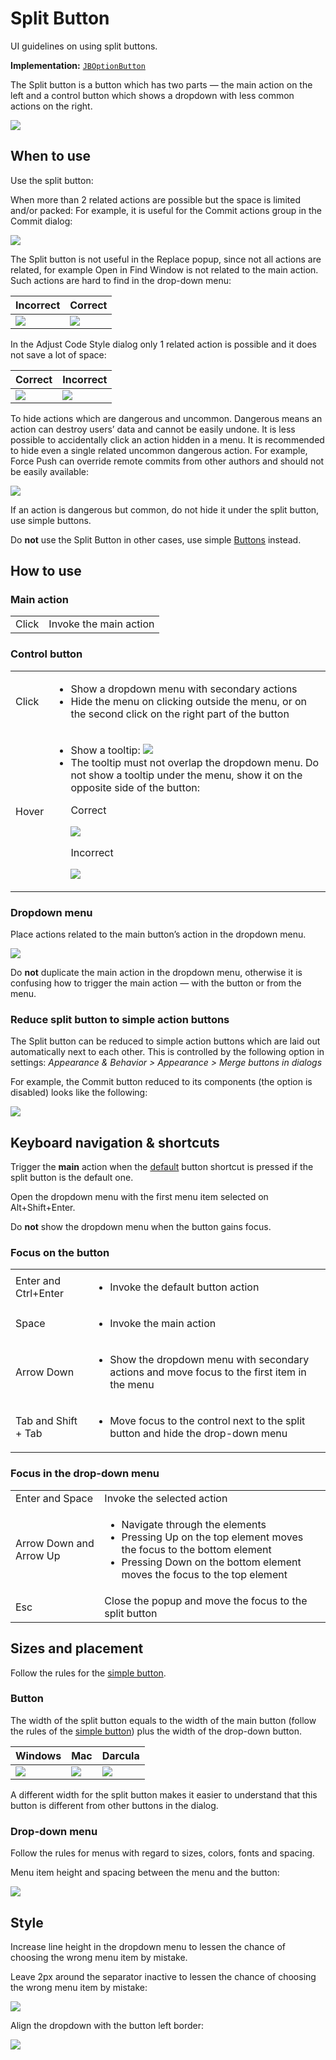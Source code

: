 <!-- Copyright 2000-2024 JetBrains s.r.o. and contributors. Use of this source code is governed by the Apache 2.0 license. -->

# Split Button

<link-summary>UI guidelines on using split buttons.</link-summary>

<tldr>

**Implementation:** [`JBOptionButton`](%gh-ic%/platform/platform-api/src/com/intellij/ui/components/JBOptionButton.kt)

</tldr>

The Split button is a button which has two parts — the main action on the left and a control button which shows a dropdown with less common actions on the right.

![](button-and-dropdown-menu.png)

## When to use

<p>Use the split button:</p>

When more than 2 related actions are possible but the space is limited and/or packed:
For example, it is useful for the Commit actions group in the <control>Commit</control> dialog:

![](button-and-dropdown-menu.png)

The Split button is not useful in the <control>Replace</control> popup, since not all actions are related, for example <control>Open in Find Window</control>
is not related to the main action. Such actions are hard to find in the drop-down menu:

| Incorrect                                                      | Correct                                              |
|----------------------------------------------------------------|------------------------------------------------------|
| ![](../../../images/ui/split_button/not-related-incorrect.png) | ![](../../../images/ui/split_button/not-related.png) |

In the <control>Adjust Code Style</control> dialog only 1 related action is possible and it does not save a lot of space:

| Correct                                                              | Incorrect                                                  |
|----------------------------------------------------------------------|------------------------------------------------------------|
| ![](../../../images/ui/split_button/space-not-limited-incorrect.png) | ![](../../../images/ui/split_button/space-not-limited.png) |

To hide actions which are dangerous and uncommon. Dangerous means an action can destroy users’ data and cannot be easily undone.
It is less possible to accidentally click an action hidden in a menu.
It is recommended to hide even a single related uncommon dangerous action.
For example, <control>Force Push</control> can override remote commits from other authors and should not be easily available:

![](dangerous.png)

<p>If an action is dangerous but common, do not hide it under the split button, use simple buttons.

[//]: # (TODO: An action should follow the <a href="dangerous_actions.md">principles for dangerous actions</a> behavior.)
</p>

Do **not** use the Split Button in other cases, use simple [Buttons](button.topic) instead.

## How to use

### Main action

<table style="none">
  <tr>
    <td>Click</td>
    <td>Invoke the main action</td>
  </tr>
</table>


### Control button

<table style="none">
  <tr>
    <td>Click</td>
    <td>
        <ul>
            <li>Show a dropdown menu with secondary actions</li>
            <li>Hide the menu on clicking outside the menu, or on the second click on the right part of the button</li>
        </ul>
    </td>
  </tr>
  <tr>
    <td>Hover</td>
    <td>
        <ul>
            <li>Show a tooltip:
                <img src="../../../images/ui/split_button/tooltip-button.png" /></li>
            <li>
                The tooltip must not overlap the dropdown menu. Do not show a tooltip under the menu, show it on the opposite side of the button:
                <p>Correct</p>
                <img src="../../../images/ui/split_button/tooltip-correct.png" />
                <p>Incorrect</p>
                <img src="../../../images/ui/split_button/tooltip-incorrect.png" />
            </li>
        </ul>
    </td>
  </tr>
</table>


### Dropdown menu

Place actions related to the main button’s action in the dropdown menu.

![](dropdown-menu.png)

Do **not** duplicate the main action in the dropdown menu, otherwise it is confusing how to trigger the main action — with the button or from the menu.

### Reduce split button to simple action buttons

The Split button can be reduced to simple action buttons which are laid out automatically next to each other. This is controlled by the following option in settings:
_Appearance & Behavior > Appearance > Merge buttons in dialogs_

<p>For example, the <control>Commit</control> button reduced to its components (the option is disabled) looks like the following:</p>

![](reduced.png)

## Keyboard navigation & shortcuts

Trigger the **main** action when the [default](button.topic#default) button shortcut is pressed if the split button is the default one.

Open the dropdown menu with the first menu item selected on <shortcut>Alt+Shift+Enter</shortcut>.

Do **not** show the dropdown menu when the button gains focus.

### Focus on the button

<table style="none">
  <tr>
    <td><shortcut>Enter</shortcut> and <shortcut>Ctrl+Enter</shortcut></td>
    <td><ul><li>Invoke the default button action</li></ul></td>
  </tr>
  <tr>
    <td><shortcut>Space</shortcut></td>
    <td><ul><li>Invoke the main action</li></ul></td>
  </tr>
  <tr>
    <td><shortcut>Arrow Down</shortcut></td>
    <td><ul><li>Show the dropdown menu with secondary actions and move focus to the first item in the menu</li></ul></td>
  </tr>
  <tr>
    <td><shortcut>Tab</shortcut> and <shortcut>Shift + Tab</shortcut></td>
    <td><ul><li>Move focus to the control next to the split button and hide the drop-down menu</li></ul></td>
  </tr>
</table>


### Focus in the drop-down menu

<table style="none">
  <tr>
    <td><shortcut>Enter</shortcut> and <shortcut>Space</shortcut></td>
    <td>Invoke the selected action</td>
  </tr>
  <tr>
    <td><shortcut>Arrow Down</shortcut> and <shortcut>Arrow Up</shortcut></td>
    <td>
        <ul>
            <li>Navigate through the elements</li>
            <li>Pressing Up on the top element moves the focus to the bottom element</li>
            <li>Pressing Down on the bottom element moves the focus to the top element</li>
        </ul>
    </td>
  </tr>
  <tr>
    <td><shortcut>Esc</shortcut></td>
    <td>Close the popup and move the focus to the split button</td>
  </tr>
</table>

## Sizes and placement
Follow the rules for the [simple button](button.topic#sizes-and-placement).

### Button

The width of the split button equals to the width of the main button (follow the rules of the [simple button](button.topic)) plus the width of the drop-down button.

| Windows                                                  | Mac                                                | Darcula                                                |
|----------------------------------------------------------|----------------------------------------------------|--------------------------------------------------------|
| ![](../../../images/ui/split_button/win-button-size.png) | ![](../../../images/ui/split_button/mac-sizes.png) | ![](../../../images/ui/split_button/darcula-sizes.png) |

A different width for the split button makes it easier to understand that this button is different from other buttons in the dialog.

### Drop-down menu

Follow the rules for menus with regard to sizes, colors, fonts and spacing.

Menu item height and spacing between the menu and the button:

![](button-and-dropdown-sizes.png)


## Style

Increase line height in the dropdown menu to lessen the chance of choosing the wrong menu item by mistake.

Leave 2px around the separator inactive to lessen the chance of choosing the wrong menu item by mistake:

![](selected.png)

Align the dropdown with the button left border:

![](split_button_alignment.png)

